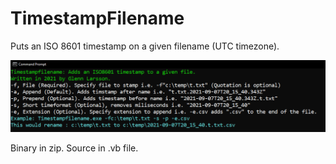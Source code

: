 # TimestampFilename
Puts an ISO 8601 timestamp on a given filename (UTC timezone).

<img src="https://raw.githubusercontent.com/ProIntegritate/TimestampFilename/main/TimestampFilename.png">

Binary in zip. Source in .vb file.
